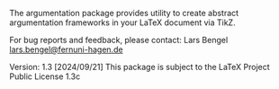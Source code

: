 The argumentation package provides utility to create abstract argumentation frameworks in your LaTeX document via TikZ.


For bug reports and feedback, please contact:
Lars Bengel <lars.bengel@fernuni-hagen.de>

Version: 1.3 [2024/09/21]
This package is subject to the LaTeX Project Public License 1.3c